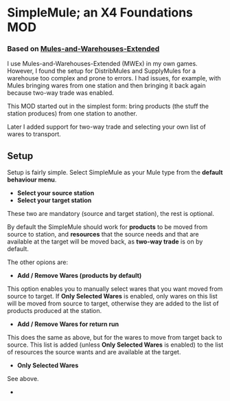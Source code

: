 # SimpleMule; an X4 Foundations MOD

### Based on [Mules-and-Warehouses-Extended](https://github.com/Misunderstood-Wookiee/Mules-and-Warehouses-Extended)

I use Mules-and-Warehouses-Extended (MWEx) in my own games. However, I
found the setup for DistribMules and SupplyMules for a warehouse too
complex and prone to errors. I had issues, for example, with Mules
bringing wares from one station and then bringing it back again
because two-way trade was enabled.

This MOD started out in the simplest form: bring products (the stuff
the station produces) from one station to another.

Later I added support for two-way trade and selecting your own list of
wares to transport.

## Setup

Setup is fairly simple. Select SimpleMule as your Mule type from the
**default behaviour menu**.

* **Select your source station**
* **Select your target station**

These two are mandatory (source and target station), the rest is
optional.

By default the SimpleMule should work for **products** to be moved
from source to station, and **resources** that the source needs and
that are available at the target will be moved back, as **two-way
trade** is on by default.

The other opions are:

* **Add / Remove Wares (products by default)**

This option enables you to manually select wares that you want moved
from source to target. If **Only Selected Wares** is enabled, only
wares on this list will be moved from source to target, otherwise they
are added to the list of products produced at the station.

* **Add / Remove Wares for return run**

This does the same as above, but for the wares to move from target
back to source. This list is added (unless **Only Selected Wares** is
enabled) to the list of resources the source wants and are available
at the target.

* **Only Selected Wares**

See above.

* 